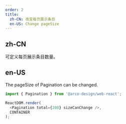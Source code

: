 ```yaml
---
order: 2
title:
  zh-CN: 改变每页展示条目
  en-US: Change pageSize
---
```


## zh-CN

可定义每页展示条目数量。

## en-US

The pageSize of Pagination can be changed.

```js
import { Pagination } from '@arco-design/web-react';

ReactDOM.render(
  <Pagination total={200} sizeCanChange />,
  CONTAINER
);
```


